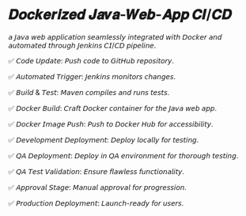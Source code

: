 # 𝑫𝒐𝒄𝒌𝒆𝒓𝒊𝒛𝒆𝒅 𝑱𝒂𝒗𝒂-𝑾𝒆𝒃-𝑨𝒑𝒑 𝑪𝑰/𝑪𝑫

 𝘢 𝘑𝘢𝘷𝘢 𝘸𝘦𝘣 𝘢𝘱𝘱𝘭𝘪𝘤𝘢𝘵𝘪𝘰𝘯 𝘴𝘦𝘢𝘮𝘭𝘦𝘴𝘴𝘭𝘺 𝘪𝘯𝘵𝘦𝘨𝘳𝘢𝘵𝘦𝘥 𝘸𝘪𝘵𝘩 𝘋𝘰𝘤𝘬𝘦𝘳 𝘢𝘯𝘥 𝘢𝘶𝘵𝘰𝘮𝘢𝘵𝘦𝘥 𝘵𝘩𝘳𝘰𝘶𝘨𝘩 𝘑𝘦𝘯𝘬𝘪𝘯𝘴 𝘊𝘐/𝘊𝘋 𝘱𝘪𝘱𝘦𝘭𝘪𝘯𝘦.

✅ 𝘊𝘰𝘥𝘦 𝘜𝘱𝘥𝘢𝘵𝘦: 𝘗𝘶𝘴𝘩 𝘤𝘰𝘥𝘦 𝘵𝘰 𝘎𝘪𝘵𝘏𝘶𝘣 𝘳𝘦𝘱𝘰𝘴𝘪𝘵𝘰𝘳𝘺.

✅ 𝘈𝘶𝘵𝘰𝘮𝘢𝘵𝘦𝘥 𝘛𝘳𝘪𝘨𝘨𝘦𝘳: 𝘑𝘦𝘯𝘬𝘪𝘯𝘴 𝘮𝘰𝘯𝘪𝘵𝘰𝘳𝘴 𝘤𝘩𝘢𝘯𝘨𝘦𝘴.

✅ 𝘉𝘶𝘪𝘭𝘥 & 𝘛𝘦𝘴𝘵: 𝘔𝘢𝘷𝘦𝘯 𝘤𝘰𝘮𝘱𝘪𝘭𝘦𝘴 𝘢𝘯𝘥 𝘳𝘶𝘯𝘴 𝘵𝘦𝘴𝘵𝘴.

✅ 𝘋𝘰𝘤𝘬𝘦𝘳 𝘉𝘶𝘪𝘭𝘥: 𝘊𝘳𝘢𝘧𝘵 𝘋𝘰𝘤𝘬𝘦𝘳 𝘤𝘰𝘯𝘵𝘢𝘪𝘯𝘦𝘳 𝘧𝘰𝘳 𝘵𝘩𝘦 𝘑𝘢𝘷𝘢 𝘸𝘦𝘣 𝘢𝘱𝘱.

✅ 𝘋𝘰𝘤𝘬𝘦𝘳 𝘐𝘮𝘢𝘨𝘦 𝘗𝘶𝘴𝘩: 𝘗𝘶𝘴𝘩 𝘵𝘰 𝘋𝘰𝘤𝘬𝘦𝘳 𝘏𝘶𝘣 𝘧𝘰𝘳 𝘢𝘤𝘤𝘦𝘴𝘴𝘪𝘣𝘪𝘭𝘪𝘵𝘺.

✅ 𝘋𝘦𝘷𝘦𝘭𝘰𝘱𝘮𝘦𝘯𝘵 𝘋𝘦𝘱𝘭𝘰𝘺𝘮𝘦𝘯𝘵: 𝘋𝘦𝘱𝘭𝘰𝘺 𝘭𝘰𝘤𝘢𝘭𝘭𝘺 𝘧𝘰𝘳 𝘵𝘦𝘴𝘵𝘪𝘯𝘨.

✅ 𝘘𝘈 𝘋𝘦𝘱𝘭𝘰𝘺𝘮𝘦𝘯𝘵: 𝘋𝘦𝘱𝘭𝘰𝘺 𝘪𝘯 𝘘𝘈 𝘦𝘯𝘷𝘪𝘳𝘰𝘯𝘮𝘦𝘯𝘵 𝘧𝘰𝘳 𝘵𝘩𝘰𝘳𝘰𝘶𝘨𝘩 𝘵𝘦𝘴𝘵𝘪𝘯𝘨.

✅ 𝘘𝘈 𝘛𝘦𝘴𝘵 𝘝𝘢𝘭𝘪𝘥𝘢𝘵𝘪𝘰𝘯: 𝘌𝘯𝘴𝘶𝘳𝘦 𝘧𝘭𝘢𝘸𝘭𝘦𝘴𝘴 𝘧𝘶𝘯𝘤𝘵𝘪𝘰𝘯𝘢𝘭𝘪𝘵𝘺.

✅ 𝘈𝘱𝘱𝘳𝘰𝘷𝘢𝘭 𝘚𝘵𝘢𝘨𝘦: 𝘔𝘢𝘯𝘶𝘢𝘭 𝘢𝘱𝘱𝘳𝘰𝘷𝘢𝘭 𝘧𝘰𝘳 𝘱𝘳𝘰𝘨𝘳𝘦𝘴𝘴𝘪𝘰𝘯.

✅ 𝘗𝘳𝘰𝘥𝘶𝘤𝘵𝘪𝘰𝘯 𝘋𝘦𝘱𝘭𝘰𝘺𝘮𝘦𝘯𝘵: 𝘓𝘢𝘶𝘯𝘤𝘩-𝘳𝘦𝘢𝘥𝘺 𝘧𝘰𝘳 𝘶𝘴𝘦𝘳𝘴.


